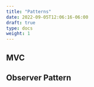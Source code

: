 ```yaml
---
title: "Patterns"
date: 2022-09-05T12:06:16-06:00
draft: true
type: docs
weight: 1
---
```


## MVC

## Observer Pattern
